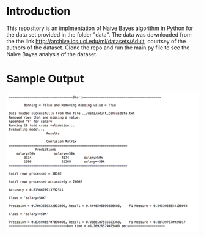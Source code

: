 # Introduction
This repository is an implmentation of Naive Bayes algorithm in Python for the data set provided in the folder "data".
The data was downloaded from the the link http://archive.ics.uci.edu/ml/datasets/Adult, courtsey of the authors of the dataset.
Clone the repo and run the main.py file to see the Naive Bayes analysis of the dataset. 

# Sample Output
![Screenshot](Sample_output.png)

